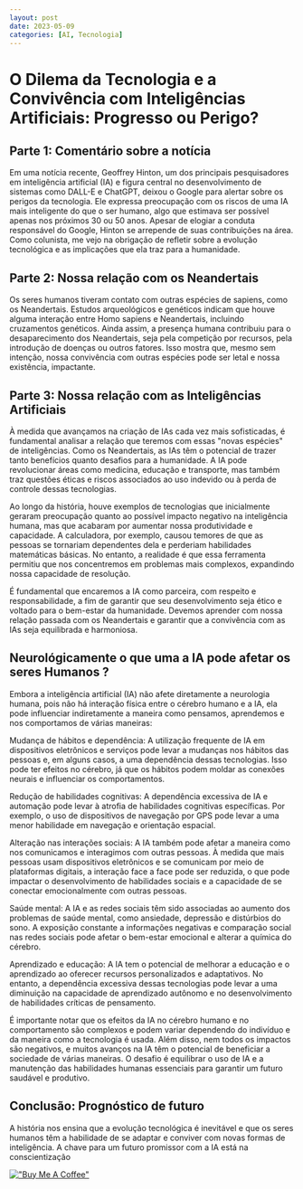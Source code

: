 ```yaml
---
layout: post
date: 2023-05-09
categories: [AI, Tecnologia]
---
```


# O Dilema da Tecnologia e a Convivência com Inteligências Artificiais: Progresso ou Perigo?

## Parte 1: Comentário sobre a notícia

Em uma notícia recente, Geoffrey Hinton, um dos principais pesquisadores em inteligência artificial (IA) e figura central no desenvolvimento de sistemas como DALL-E e ChatGPT, deixou o Google para alertar sobre os perigos da tecnologia. Ele expressa preocupação com os riscos de uma IA mais inteligente do que o ser humano, algo que estimava ser possível apenas nos próximos 30 ou 50 anos. Apesar de elogiar a conduta responsável do Google, Hinton se arrepende de suas contribuições na área. Como colunista, me vejo na obrigação de refletir sobre a evolução tecnológica e as implicações que ela traz para a humanidade.

## Parte 2: Nossa relação com os Neandertais

Os seres humanos tiveram contato com outras espécies de sapiens, como os Neandertais. Estudos arqueológicos e genéticos indicam que houve alguma interação entre Homo sapiens e Neandertais, incluindo cruzamentos genéticos. Ainda assim, a presença humana contribuiu para o desaparecimento dos Neandertais, seja pela competição por recursos, pela introdução de doenças ou outros fatores. Isso mostra que, mesmo sem intenção, nossa convivência com outras espécies pode ser letal e nossa existência, impactante.

## Parte 3: Nossa relação com as Inteligências Artificiais

À medida que avançamos na criação de IAs cada vez mais sofisticadas, é fundamental analisar a relação que teremos com essas "novas espécies" de inteligências. Como os Neandertais, as IAs têm o potencial de trazer tanto benefícios quanto desafios para a humanidade. A IA pode revolucionar áreas como medicina, educação e transporte, mas também traz questões éticas e riscos associados ao uso indevido ou à perda de controle dessas tecnologias.

Ao longo da história, houve exemplos de tecnologias que inicialmente geraram preocupação quanto ao possível impacto negativo na inteligência humana, mas que acabaram por aumentar nossa produtividade e capacidade. A calculadora, por exemplo, causou temores de que as pessoas se tornariam dependentes dela e perderiam habilidades matemáticas básicas. No entanto, a realidade é que essa ferramenta permitiu que nos concentremos em problemas mais complexos, expandindo nossa capacidade de resolução.

É fundamental que encaremos a IA como parceira, com respeito e responsabilidade, a fim de garantir que seu desenvolvimento seja ético e voltado para o bem-estar da humanidade. Devemos aprender com nossa relação passada com os Neandertais e garantir que a convivência com as IAs seja equilibrada e harmoniosa.

## Neurológicamente o que uma a IA pode afetar os seres Humanos ?

Embora a inteligência artificial (IA) não afete diretamente a neurologia humana, pois não há interação física entre o cérebro humano e a IA, ela pode influenciar indiretamente a maneira como pensamos, aprendemos e nos comportamos de várias maneiras:

Mudança de hábitos e dependência: A utilização frequente de IA em dispositivos eletrônicos e serviços pode levar a mudanças nos hábitos das pessoas e, em alguns casos, a uma dependência dessas tecnologias. Isso pode ter efeitos no cérebro, já que os hábitos podem moldar as conexões neurais e influenciar os comportamentos.

Redução de habilidades cognitivas: A dependência excessiva de IA e automação pode levar à atrofia de habilidades cognitivas específicas. Por exemplo, o uso de dispositivos de navegação por GPS pode levar a uma menor habilidade em navegação e orientação espacial.

Alteração nas interações sociais: A IA também pode afetar a maneira como nos comunicamos e interagimos com outras pessoas. À medida que mais pessoas usam dispositivos eletrônicos e se comunicam por meio de plataformas digitais, a interação face a face pode ser reduzida, o que pode impactar o desenvolvimento de habilidades sociais e a capacidade de se conectar emocionalmente com outras pessoas.

Saúde mental: A IA e as redes sociais têm sido associadas ao aumento dos problemas de saúde mental, como ansiedade, depressão e distúrbios do sono. A exposição constante a informações negativas e comparação social nas redes sociais pode afetar o bem-estar emocional e alterar a química do cérebro.

Aprendizado e educação: A IA tem o potencial de melhorar a educação e o aprendizado ao oferecer recursos personalizados e adaptativos. No entanto, a dependência excessiva dessas tecnologias pode levar a uma diminuição na capacidade de aprendizado autônomo e no desenvolvimento de habilidades críticas de pensamento.

É importante notar que os efeitos da IA no cérebro humano e no comportamento são complexos e podem variar dependendo do indivíduo e da maneira como a tecnologia é usada. Além disso, nem todos os impactos são negativos, e muitos avanços na IA têm o potencial de beneficiar a sociedade de várias maneiras. O desafio é equilibrar o uso de IA e a manutenção das habilidades humanas essenciais para garantir um futuro saudável e produtivo.

## Conclusão: Prognóstico de futuro

A história nos ensina que a evolução tecnológica é inevitável e que os seres humanos têm a habilidade de se adaptar e conviver com novas formas de inteligência. A chave para um futuro promissor com a IA está na conscientização

[!["Buy Me A Coffee"](https://user-images.githubusercontent.com/1376749/120938564-50c59780-c6e1-11eb-814f-22a0399623c5.png)](https://www.buymeacoffee.com/govinda777)